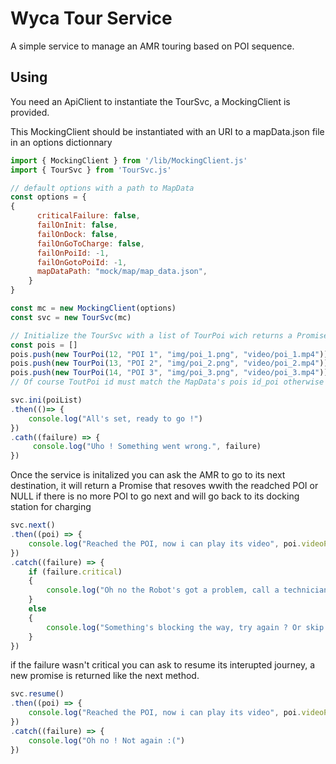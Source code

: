 # Wyca Tour Service

A simple service to manage an AMR touring based on POI sequence.

## Using

You need an ApiClient to instantiate the TourSvc, a MockingClient is provided.

This MockingClient should be instantiated with an URI to a mapData.json file in an options dictionnary

```js
import { MockingClient } from '/lib/MockingClient.js'
import { TourSvc } from 'TourSvc.js'

// default options with a path to MapData
const options = {
{
      criticalFailure: false,
      failOnInit: false,
      failOnDock: false,
      failOnGoToCharge: false,
      failOnPoiId: -1,
      failOnGotoPoiId: -1,
      mapDataPath: "mock/map/map_data.json",
    }
}

const mc = new MockingClient(options)
const svc = new TourSvc(mc)

// Initialize the TourSvc with a list of TourPoi wich returns a Promise once the service is initialized
const pois = []
pois.push(new TourPoi(12, "POI 1", "img/poi_1.png", "video/poi_1.mp4"))
pois.push(new TourPoi(13, "POI 2", "img/poi_2.png", "video/poi_2.mp4"))
pois.push(new TourPoi(14, "POI 3", "img/poi_3.png", "video/poi_3.mp4"))
// Of course ToutPoi id must match the MapData's pois id_poi otherwise it will be rejected

svc.ini(poiList)
.then(()=> {
    console.log("All's set, ready to go !")
})
.cath((failure) => {
     console.log("Uho ! Something went wrong.", failure)
})

```

Once the service is initalized you can ask the AMR to go to its next destination, it will return a Promise that resoves wwith the readched POI or NULL if there is no more POI to go next and will go back to its docking station for charging

```js
svc.next()
.then((poi) => {
    console.log("Reached the POI, now i can play its video", poi.videoPath)
})
.catch((failure) => {
    if (failure.critical)
    {
        console.log("Oh no the Robot's got a problem, call a technician !")
    }
    else
    {
        console.log("Something's blocking the way, try again ? Or skip to next POI ?")
    }
})
```
if the failure wasn't critical you can ask to resume its interupted journey, a new promise is returned like the next method.

```js
svc.resume()
.then((poi) => {
    console.log("Reached the POI, now i can play its video", poi.videoPath)
})
.catch((failure) => {
    console.log("Oh no ! Not again :(")
})
```